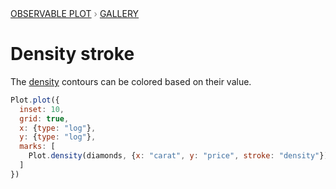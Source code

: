 <div style="color: grey; font: 13px/25.5px var(--sans-serif); text-transform: uppercase;"><h1 style="display: none;">Plot: Density stroke</h1><a href="/plot">Observable Plot</a> › <a href="/@observablehq/plot-gallery">Gallery</a></div>

# Density stroke

The [density](https://observablehq.com/plot/marks/density) contours can be colored based on their value.

```js echo
Plot.plot({
  inset: 10,
  grid: true,
  x: {type: "log"},
  y: {type: "log"},
  marks: [
    Plot.density(diamonds, {x: "carat", y: "price", stroke: "density"})
  ]
})
```
